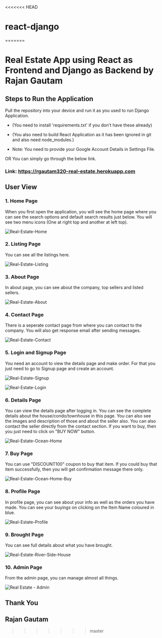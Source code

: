 <<<<<<< HEAD
# react-django
=======
# Real Estate App using React as Frontend and Django as Backend by Rajan Gautam

## Steps to Run the Application

Pull the repository into your device and run it as you used to run Django Application.

-   (You need to install 'requirements.txt' if you don't have these already)

-   (You also need to build React Application as it has been ignored in git and also need node_modules.)

-   Note: You need to provide your Google Account Details in Settings File.

OR You can simply go through the below link.

### Link: https://rgautam320-real-estate.herokuapp.com

## User View

### 1. Home Page

When you first open the application, you will see the home page where you can see the search options and default search results just below. You will see two menu icons (One at right top and another at left top).

![Real-Estate-Home](https://user-images.githubusercontent.com/71542496/126948127-24f67fa6-ff8e-4055-9ad3-3d92c893b247.png)

### 2. Listing Page

You can see all the listings here.

![Real-Estate-Listing](https://user-images.githubusercontent.com/71542496/126948475-2692512c-714b-470f-8f02-7f8256e449b7.png)

### 3. About Page

In about page, you can see about the company, top sellers and listed sellers.

![Real-Estate-About](https://user-images.githubusercontent.com/71542496/126949090-f83bf783-1330-4e0c-96b9-8e37a2af0c87.png)

### 4. Contact Page

There is a seperate contact page from where you can contact to the company. You will also get response email after sending messages.

![Real-Estate-Contact](https://user-images.githubusercontent.com/71542496/126949256-9adc748c-5cbc-435e-8b5d-f2839295b35a.png)

### 5. Login and Signup Page

You need an account to view the details page and make order. For that you just need to go to Signup page and create an account.

![Real-Estate-Signup](https://user-images.githubusercontent.com/71542496/126949535-ab52f3cc-808a-4d50-91cf-2d1392a0f922.png)

![Real-Estate-Login](https://user-images.githubusercontent.com/71542496/126949599-60a26190-55d2-4110-aeb2-15ca19b34f07.png)

### 6. Details Page

You can view the details page after logging in. You can see the complete details about the house/condo/townhouse in this page. You can also see the images and description of those and about the seller also. You can also contact the seller directly from the contact section.
If you want to buy, then you just need to click on "BUY NOW" button.

![Real-Estate-Ocean-Home](https://user-images.githubusercontent.com/71542496/126949836-3075241c-b9fe-475c-9ad1-776f18642921.png)

### 7. Buy Page

You can use "DISCOUNT100" coupon to buy that item. If you could buy that item successfully, then you will get confirmation message there only.

![Real-Estate-Ocean-Home-Buy](https://user-images.githubusercontent.com/71542496/126950250-fe9191b6-a37d-4772-acc3-6a62bef1301a.png)

### 8. Profile Page

In profile page, you can see about your info as well as the orders you have made. You can see your buyings on clicking on the Item Name coloured in blue.

![Real-Estate-Profile](https://user-images.githubusercontent.com/71542496/126950607-61d81403-7579-442e-b8e1-1d7a94190bd2.png)

### 9. Brought Page

You can see full details about what you have brought.

![Real-Estate-River-Side-House](https://user-images.githubusercontent.com/71542496/126950796-a1698fdb-b48b-418d-aaea-91cc8dc77fbf.png)

### 10. Admin Page

From the admin page, you can manage almost all things.

![Real Estate - Admin](https://user-images.githubusercontent.com/71542496/126960020-9c794376-fba4-4a5f-8bb4-1e47a263dcbb.png)

## Thank You

## Rajan Gautam
>>>>>>> master
